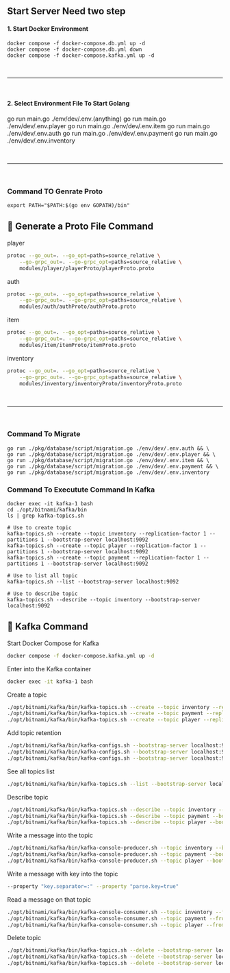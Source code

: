 ## Start Server Need two step
#### 1. Start Docker Environment

```
docker compose -f docker-compose.db.yml up -d
docker compose -f docker-compose.db.yml down
docker compose -f docker-compose.kafka.yml up -d
```

<br/>
<hr/>
<br/>

#### 2. Select Environment File To Start Golang
go run main.go ./env/dev/.env.(anything)
go run main.go ./env/dev/.env.player
go run main.go ./env/dev/.env.item
go run main.go ./env/dev/.env.auth
go run main.go ./env/dev/.env.payment
go run main.go ./env/dev/.env.inventory

<br/>
<hr/>
<br/>

### Command TO Genrate Proto
```
export PATH="$PATH:$(go env GOPATH)/bin"
```

<h2>🍰 Generate a Proto File Command</h2>
<p>player</p>

```bash
protoc --go_out=. --go_opt=paths=source_relative \
    --go-grpc_out=. --go-grpc_opt=paths=source_relative \
    modules/player/playerProto/playerProto.proto
```

<p>auth</p>

```bash
protoc --go_out=. --go_opt=paths=source_relative \
    --go-grpc_out=. --go-grpc_opt=paths=source_relative \
    modules/auth/authProto/authProto.proto
```

<p>item</p>

```bash
protoc --go_out=. --go_opt=paths=source_relative \
    --go-grpc_out=. --go-grpc_opt=paths=source_relative \
    modules/item/itemProto/itemProto.proto
```

<p>inventory</p>

```bash
protoc --go_out=. --go_opt=paths=source_relative \
    --go-grpc_out=. --go-grpc_opt=paths=source_relative \
    modules/inventory/inventoryProto/inventoryProto.proto
```
<br/>
<hr/>
<br/>

### Command To Migrate
```
go run ./pkg/database/script/migration.go ./env/dev/.env.auth && \
go run ./pkg/database/script/migration.go ./env/dev/.env.player && \
go run ./pkg/database/script/migration.go ./env/dev/.env.item && \
go run ./pkg/database/script/migration.go ./env/dev/.env.payment && \
go run ./pkg/database/script/migration.go ./env/dev/.env.inventory

```


### Command To Executute Command In Kafka
```
docker exec -it kafka-1 bash
cd ./opt/bitnami/kafka/bin
ls | grep kafka-topics.sh

# Use to create topic
kafka-topics.sh --create --topic inventory --replication-factor 1 --partitions 1 --bootstrap-server localhost:9092
kafka-topics.sh --create --topic player --replication-factor 1 --partitions 1 --bootstrap-server localhost:9092
kafka-topics.sh --create --topic payment --replication-factor 1 --partitions 1 --bootstrap-server localhost:9092

# Use to list all topic
kafka-topics.sh --list --bootstrap-server localhost:9092

# Use to describe topic
kafka-topics.sh --describe --topic inventory --bootstrap-server localhost:9092

```


<h2>🦋 Kafka Command</h2>

<p>Start Docker Compose for Kafka</p>

```bash
docker compose -f docker-compose.kafka.yml up -d
```

<p>Enter into the Kafka container</p>

```bash
docker exec -it kafka-1 bash
```

<p>Create a topic</p>

```bash
./opt/bitnami/kafka/bin/kafka-topics.sh --create --topic inventory --replication-factor 1 --partitions 1 --bootstrap-server localhost:9092
./opt/bitnami/kafka/bin/kafka-topics.sh --create --topic payment --replication-factor 1 --partitions 1 --bootstrap-server localhost:9092
./opt/bitnami/kafka/bin/kafka-topics.sh --create --topic player --replication-factor 1 --partitions 1 --bootstrap-server localhost:9092
```

<p>Add topic retention</p>

```bash
./opt/bitnami/kafka/bin/kafka-configs.sh --bootstrap-server localhost:9092 --entity-type topics --entity-name inventory --alter --add-config retention.ms=180000
./opt/bitnami/kafka/bin/kafka-configs.sh --bootstrap-server localhost:9092 --entity-type topics --entity-name payment --alter --add-config retention.ms=180000
./opt/bitnami/kafka/bin/kafka-configs.sh --bootstrap-server localhost:9092 --entity-type topics --entity-name player --alter --add-config retention.ms=180000
```

<p>See all topics list</p>

```bash
./opt/bitnami/kafka/bin/kafka-topics.sh --list --bootstrap-server localhost:9092
```

<p>Describe topic</p>

```bash
./opt/bitnami/kafka/bin/kafka-topics.sh --describe --topic inventory --bootstrap-server localhost:9092
./opt/bitnami/kafka/bin/kafka-topics.sh --describe --topic payment --bootstrap-server localhost:9092
./opt/bitnami/kafka/bin/kafka-topics.sh --describe --topic player --bootstrap-server localhost:9092
```

<p>Write a message into the topic</p>

```bash
./opt/bitnami/kafka/bin/kafka-console-producer.sh --topic inventory --bootstrap-server localhost:9092 
./opt/bitnami/kafka/bin/kafka-console-producer.sh --topic payment --bootstrap-server localhost:9092 
./opt/bitnami/kafka/bin/kafka-console-producer.sh --topic player --bootstrap-server localhost:9092
```

<p>Write a message with key into the topic</p>

```bash
--property "key.separator=:" --property "parse.key=true"
```

<p>Read a message on that topic</p>

```bash
./opt/bitnami/kafka/bin/kafka-console-consumer.sh --topic inventory --from-beginning --bootstrap-server localhost:9092
./opt/bitnami/kafka/bin/kafka-console-consumer.sh --topic payment --from-beginning --bootstrap-server localhost:9092
./opt/bitnami/kafka/bin/kafka-console-consumer.sh --topic player --from-beginning --bootstrap-server localhost:9092
```

<p>Delete topic</p>

```bash
./opt/bitnami/kafka/bin/kafka-topics.sh --delete --bootstrap-server localhost:9092 --topic inventory
./opt/bitnami/kafka/bin/kafka-topics.sh --delete --bootstrap-server localhost:9092 --topic payment
./opt/bitnami/kafka/bin/kafka-topics.sh --delete --bootstrap-server localhost:9092 --topic player
```